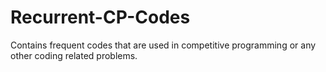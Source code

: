 # Recurrent-CP-Codes
Contains frequent codes that are used in competitive programming or any other coding related problems.
